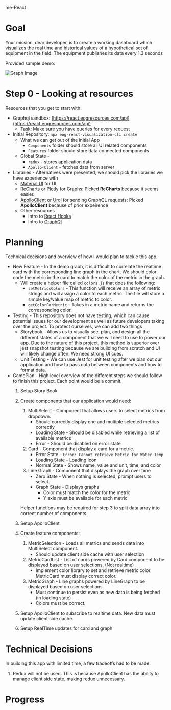 
me-React

# Goal

Your mission, dear developer, is to create a working dashboard which visualizes the real time and historical values of a hypothetical set of equipment in the field. The equipment publishes its data every 1.3 seconds

Provided sample demo:

![Graph Image](https://i.postimg.cc/yYp9mjFB/Screen-Shot-2020-01-20-at-9-40-09-PM.png)

# Step 0 - Looking at resources

Resources that you get to start with:

- Graphql sandbox: [https://react.eogresources.com/api](https://react.eogresources.com/api)
    - Task: Make sure you have queries for every request
- Initial Repository: `npx eog-react-visualization-cli create`
    - What we can get out of the initial App
        - `Components` folder should store all UI related components
        - `Features`  folder should store data connected components
    - Global State -
        - `redux` - stores application data
        - `Apollo-Client` - fetches data from server
- Libraries - Alternatives were presented, we should pick the libraries we have experience with
    - [Material UI](https://material-ui.com/) for UI
    - [ReCharts](http://recharts.org/en-US/) or [Plotly](https://plot.ly/javascript/) for Graphs: Picked **ReCharts** because it seems easier.
    - [ApolloClient](https://www.apollographql.com/docs/react/) or [Urql](https://formidable.com/open-source/urql/) for sending GraphQL requests: Picked **ApolloClient** because of prior expeirence
    - Other resources
        - Intro to [React Hooks](https://reactjs.org/docs/hooks-intro.html)
        - Intro to [GraphQl](https://graphql.org/learn/)

# Planning

Technical decisions and overview of how I would plan to tackle this app.

- New Feature - In the demo graph, it is difficult to correlate the realtime card with the corresponding line graph in the chart. We should color code the metric in the card to match the color of the metric in the graph.
    - Will create a helper file called `colors.js` that does the following:
        - `setMetricsColors` - This function will receive an array of metric strings and will assign a color to each metric. The file will store a simple key/value map of metric to color.
        - `getColorForMetric` - Takes in a metric name and returns the corresponding color.
- Testing - This repository does not have testing, which can cause potential issues for our development as well as future developers taking over the project. To protect ourselves, we can add two things
    - Storybook - Allows us to visually see, plan, and design all the different states of a component that we will need to use to power our app. Due to the nature of this project, this method is superior over jest snapshot testing because we are building from scratch and UI will likely change often. We need strong UI cues.
    - Unit Testing - We can use Jest for unit testing after we plan out our application and how to pass data between components and how to format data.
- GamePlan - High level overview of the different steps we should follow to finish this project. Each point would be a commit.
    1. Setup Story Book
    2. Create components that our application would need:
        1. MultiSelect - Component that allows users to select metrics from dropdown.
            - Should correctly display one and multiple selected metrics correctly
            - Loading State - Should be disabled while retrieving a list of available metrics
            - Error - Should be disabled on error state.
        2. Card - Component that display a card for a metric.
            - Error State - `Error: Cannot retrieve Metric for Water Temp`
            - Loading State - Loading Icon
            - Normal State - Shows name, value and unit, time, and color
        3. Line Graph - Component that displays the graph over time
            - Zero State - When nothing is selected, prompt users to select.
            - Graph State - Displays graphs
                - Color must match the color for the metric
                - Y axis must be available for each metric

        Helper functions may be required for step 3 to split data array into correct number of components.

    3. Setup ApolloClient
    4. Create feature components:
        1. MetricSelection - Loads all metrics and sends data into MultiSelect component.
            - Should update client side cache with user selection
        2. MetricCardList - List of cards powered by Card component to be displayed based on user selections. (Not realtime)
            - Implement color library to set and retrieve metric color. MetricCard must display correct color.
        3. MetricGraph - Line graphs powered by LineGraph to be displayed based on user selections. 
            - Must continue to persist even as new data is being fetched (in loading state)
            - Colors must be correct.
    5. Setup ApolloClient to subscribe to realtime data. New data must update client side cache.
    6. Setup RealTime updates for card and graph

# Technical Decisions

In building this app with limited time, a few tradeoffs had to be made.

1. Redux will not be used. This is because ApolloClient has the ability to manage client side state, making redux unnecessary.

# Progress


